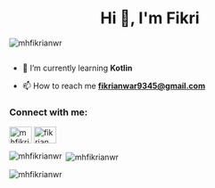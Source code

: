 <h1 align="center">Hi 👋, I'm Fikri</h1>
<p align="left"> <img src="https://komarev.com/ghpvc/?username=mhfikrianwr&label=Profile%20views&color=0e75b6&style=flat" alt="mhfikrianwr" /> </p>


<p align="left"> <a href="https://twitter.com/" target="blank"><img src="https://img.shields.io/twitter/follow/?logo=twitter&style=for-the-badge" alt="" /></a> </p>

- 🌱 I’m currently learning **Kotlin**

- 📫 How to reach me **fikrianwar9345@gmail.com**

<h3 align="left">Connect with me:</h3>
<p align="left">
<a href="https://instagram.com/mhfikriianwr" target="blank"><img align="center" src="https://raw.githubusercontent.com/rahuldkjain/github-profile-readme-generator/master/src/images/icons/Social/instagram.svg" alt="mhfikriianwr" height="30" width="40" /></a>
<a href="https://codeforces.com/profile/fikrianwar" target="blank"><img align="center" src="https://raw.githubusercontent.com/rahuldkjain/github-profile-readme-generator/master/src/images/icons/Social/codeforces.svg" alt="fikrianwar" height="30" width="40" /></a>
</p>


<p><img align="left" src="https://github-readme-stats.vercel.app/api/top-langs?username=mhfikrianwr&show_icons=true&locale=en&layout=compact" alt="mhfikrianwr" /></p>

<p>&nbsp;<img align="center" src="https://github-readme-stats.vercel.app/api?username=mhfikrianwr&show_icons=true&locale=en" alt="mhfikrianwr" /></p>

<p><img align="center" src="https://github-readme-streak-stats.herokuapp.com/?user=mhfikrianwr&" alt="mhfikrianwr" /></p>
